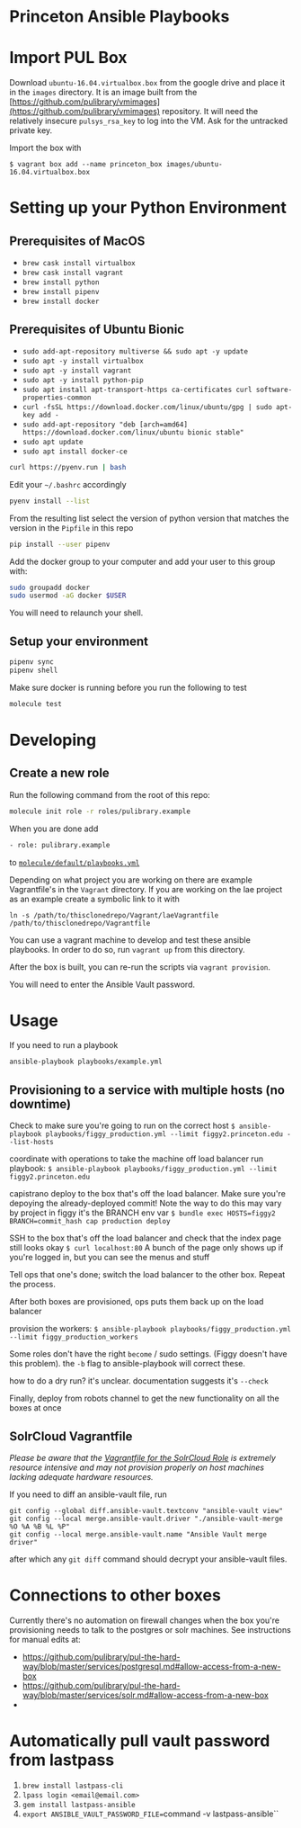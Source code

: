 Princeton Ansible Playbooks
===========================

# Import PUL Box

Download `ubuntu-16.04.virtualbox.box` from the google drive and place it in the `images` directory. It is an image built from the [https://github.com/pulibrary/vmimages](https://github.com/pulibrary/vmimages) repository. It will need the relatively insecure `pulsys_rsa_key` to log into the VM. Ask for the untracked private key.

Import the box with

```
$ vagrant box add --name princeton_box images/ubuntu-16.04.virtualbox.box
```

# Setting up your Python Environment

## Prerequisites of MacOS

 * `brew cask install virtualbox`
 * `brew cask install vagrant`
 * `brew install python`
 * `brew install pipenv`
 * `brew install docker`

## Prerequisites of Ubuntu Bionic

 * `sudo add-apt-repository multiverse && sudo apt -y update`
 * `sudo apt -y install virtualbox`
 * `sudo apt -y install vagrant`
 * `sudo apt -y install python-pip`
 * `sudo apt install apt-transport-https ca-certificates curl software-properties-common`
 * `curl -fsSL https://download.docker.com/linux/ubuntu/gpg | sudo apt-key add
   -`
 * `sudo add-apt-repository "deb [arch=amd64] https://download.docker.com/linux/ubuntu bionic stable"`
 * `sudo apt update`
 * `sudo apt install docker-ce`
```bash
curl https://pyenv.run | bash
```

Edit your `~/.bashrc` accordingly

```bash
pyenv install --list
```
From the resulting list select the version of python version that matches the
version in the `Pipfile` in this repo

```bash
pip install --user pipenv
```

Add the docker group to your computer and add your user to this group with:

```bash
sudo groupadd docker
sudo usermod -aG docker $USER
```

You will need to relaunch your shell.


## Setup your environment

```bash
pipenv sync
pipenv shell
```


Make sure docker is running before you run the following to test

```bash
molecule test
```


# Developing

## Create a new role

Run the following command from the root of this repo:

```bash
molecule init role -r roles/pulibrary.example 
```

When you are done add 

```bash
- role: pulibrary.example
```

to [`molecule/default/playbooks.yml`](molecule/default/playbooks.yml)


Depending on what project you are working on there are example Vagrantfile's in
the `Vagrant` directory. If you are working on the lae project as an example
create a symbolic link to it with

```
ln -s /path/to/thisclonedrepo/Vagrant/laeVagrantfile
/path/to/thisclonedrepo/Vagrantfile
```

You can use a vagrant machine to develop and test these ansible playbooks. In
order to do so, run `vagrant up` from this directory.

After the box is built, you can re-run the scripts via `vagrant provision`.

You will need to enter the Ansible Vault password.

# Usage

If you need to run a playbook

```bash
ansible-playbook playbooks/example.yml
```

## Provisioning to a service with multiple hosts (no downtime)

Check to make sure you're going to run on the correct host
`$ ansible-playbook playbooks/figgy_production.yml --limit figgy2.princeton.edu --list-hosts`

coordinate with operations to take the machine off load balancer
run playbook:
`$ ansible-playbook playbooks/figgy_production.yml --limit figgy2.princeton.edu`

capistrano deploy to the box that's off the load balancer.
Make sure you're depoying the already-deployed commit! Note the way to do this
may vary by project in figgy it's the BRANCH env var
`$ bundle exec HOSTS=figgy2 BRANCH=commit_hash cap production deploy`

SSH to the box that's off the load balancer and check that the index page still looks okay
`$ curl localhost:80`
  A bunch of the page only shows up if you're logged in, but you can see the menus and stuff

Tell ops that one's done; switch the load balancer to the other box. Repeat the process.

After both boxes are provisioned, ops puts them back up on the load
balancer

provision the workers:
`$ ansible-playbook playbooks/figgy_production.yml --limit figgy_production_workers`

Some roles don't have the right `become` / sudo settings. (Figgy doesn't have
this problem). the `-b` flag to ansible-playbook will correct these.

how to do a dry run? it's unclear. documentation suggests it's `--check`

Finally, deploy from robots channel to get the new functionality on all the boxes at once


## SolrCloud Vagrantfile

*Please be aware that the [Vagrantfile for the SolrCloud Role](Vagrant/solrcloudVagrantfile)
is extremely resource intensive and may not provision properly on host machines
lacking adequate hardware resources.*

If you need to diff an ansible-vault file, run
```
git config --global diff.ansible-vault.textconv "ansible-vault view"
git config --local merge.ansible-vault.driver "./ansible-vault-merge %O %A %B %L %P"
git config --local merge.ansible-vault.name "Ansible Vault merge driver"
```
after which any `git diff` command should decrypt your ansible-vault files.

# Connections to other boxes

Currently there's no automation on firewall changes when the box you're provisioning needs to talk to the postgres or solr machines. See instructions for manual edits at:

* https://github.com/pulibrary/pul-the-hard-way/blob/master/services/postgresql.md#allow-access-from-a-new-box
* https://github.com/pulibrary/pul-the-hard-way/blob/master/services/solr.md#allow-access-from-a-new-box
*

# Automatically pull vault password from lastpass
1. `brew install lastpass-cli`
2. `lpass login <email@email.com>`
3. `gem install lastpass-ansible`
4. `export ANSIBLE_VAULT_PASSWORD_FILE=`command -v lastpass-ansible``
